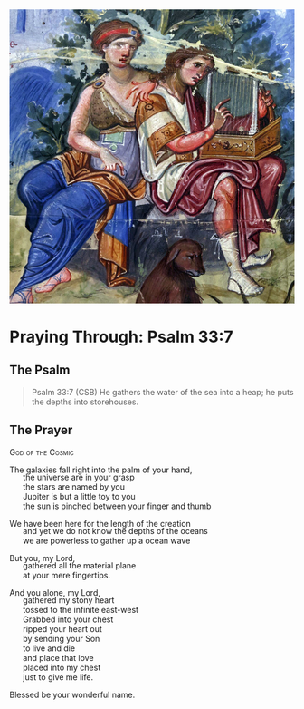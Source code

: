 <img class="intro-right" src="../images/art-paris-psalter.jpg">

<style>
  li {list-style-type: none;}
  p + ul {
    margin-top: -18px;
}
</style>

# Praying Through: Psalm 33:7

## The Psalm

>Psalm 33:7 (CSB)   He gathers the water of the sea into a heap; he puts the depths into storehouses.

## The Prayer

<div style="font-variant: small-caps;">God of the Cosmic</div>

The galaxies fall right into the palm of your hand,
* the universe are in your grasp
* the stars are named by you
* Jupiter is but a little toy to you
* the sun is pinched between your finger and thumb

We have been here for the length of the creation
* and yet we do not know the depths of the oceans
* we are powerless to gather up a ocean wave

But you, my Lord,
* gathered all the material plane
* at your mere fingertips.

And you alone, my Lord,
* gathered my stony heart
* tossed to the infinite east-west
* Grabbed into your chest
* ripped your heart out
* by sending your Son
* to live and die
* and place that love
* placed into my chest
* just to give me life.

Blessed be your wonderful name.
